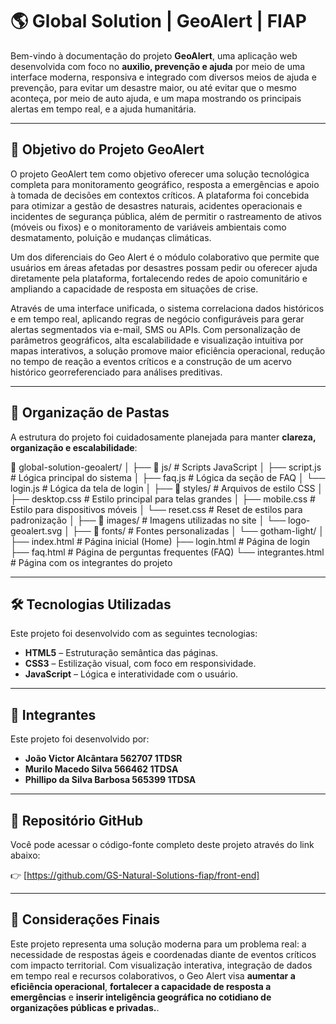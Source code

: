 # 🌎 Global Solution | GeoAlert | FIAP

Bem-vindo à documentação do projeto **GeoAlert**, uma aplicação web desenvolvida com foco no **auxilio, prevenção e ajuda** por meio de uma interface moderna, responsiva e integrado com diversos meios de ajuda e prevenção, para evitar um desastre maior, ou até evitar que o mesmo aconteça, por meio de auto ajuda, e um mapa mostrando os principais alertas em tempo real, e a ajuda humanitária.

---

## 🎯 Objetivo do Projeto GeoAlert

O projeto GeoAlert tem como objetivo oferecer uma solução tecnológica completa para monitoramento geográfico, resposta a emergências e apoio à tomada de decisões em contextos críticos. A plataforma foi concebida para otimizar a gestão de desastres naturais, acidentes operacionais e incidentes de segurança pública, além de permitir o rastreamento de ativos (móveis ou fixos) e o monitoramento de variáveis ambientais como desmatamento, poluição e mudanças climáticas.

Um dos diferenciais do Geo Alert é o módulo colaborativo que permite que usuários em áreas afetadas por desastres possam pedir ou oferecer ajuda diretamente pela plataforma, fortalecendo redes de apoio comunitário e ampliando a capacidade de resposta em situações de crise.

Através de uma interface unificada, o sistema correlaciona dados históricos e em tempo real, aplicando regras de negócio configuráveis para gerar alertas segmentados via e-mail, SMS ou APIs. Com personalização de parâmetros geográficos, alta escalabilidade e visualização intuitiva por mapas interativos, a solução promove maior eficiência operacional, redução no tempo de reação a eventos críticos e a construção de um acervo histórico georreferenciado para análises preditivas.


---

## 🧱 Organização de Pastas

A estrutura do projeto foi cuidadosamente planejada para manter **clareza, organização e escalabilidade**:

📁 global-solution-geoalert/
│
├── 📁 js/               # Scripts JavaScript
│   ├── script.js        # Lógica principal do sistema
│   ├── faq.js           # Lógica da seção de FAQ
│   └── login.js         # Lógica da tela de login
│
├── 📁 styles/           # Arquivos de estilo CSS
│   ├── desktop.css      # Estilo principal para telas grandes
│   ├── mobile.css       # Estilo para dispositivos móveis
│   └── reset.css        # Reset de estilos para padronização
│
├── 📁 images/           # Imagens utilizadas no site
│   └── logo-geoalert.svg
│
├── 📁 fonts/            # Fontes personalizadas
│   └── gotham-light/
│
├── index.html           # Página inicial (Home)
├── login.html           # Página de login
├── faq.html             # Página de perguntas frequentes (FAQ)
└── integrantes.html     # Página com os integrantes do projeto



---

## 🛠️ Tecnologias Utilizadas

Este projeto foi desenvolvido com as seguintes tecnologias:

- **HTML5** – Estruturação semântica das páginas.
- **CSS3** – Estilização visual, com foco em responsividade.
- **JavaScript** – Lógica e interatividade com o usuário.

---

## 👥 Integrantes

Este projeto foi desenvolvido por:

- **João Victor Alcântara 562707 1TDSR**
- **Murilo Macedo Silva 566462 1TDSA**  
- **Phillipo da Silva Barbosa 565399 1TDSA**

---

## 🔗 Repositório GitHub

Você pode acessar o código-fonte completo deste projeto através do link abaixo:

👉 [https://github.com/GS-Natural-Solutions-fiap/front-end]


---

## 📌 Considerações Finais

Este projeto representa uma solução moderna para um problema real: a necessidade de respostas ágeis e coordenadas diante de eventos críticos com impacto territorial. Com visualização interativa, integração de dados em tempo real e recursos colaborativos, o Geo Alert visa **aumentar a eficiência operacional**, **fortalecer a capacidade de resposta a emergências** e **inserir inteligência geográfica no cotidiano de organizações públicas e privadas.**.
